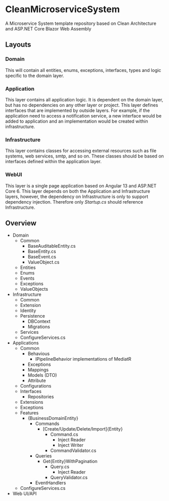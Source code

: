 # CleanMicroserviceSystem

A Microservice System template repository based on Clean Architecture and ASP.NET Core Blazor Web Assembly

## Layouts

### Domain

This will contain all entities, enums, exceptions, interfaces, types and logic specific to the domain layer.

### Application

This layer contains all application logic. It is dependent on the domain layer, but has no dependencies on any other layer or project. This layer defines interfaces that are implemented by outside layers. For example, if the application need to access a notification service, a new interface would be added to application and an implementation would be created within infrastructure.

### Infrastructure

This layer contains classes for accessing external resources such as file systems, web services, smtp, and so on. These classes should be based on interfaces defined within the application layer.

### WebUI

This layer is a single page application based on Angular 13 and ASP.NET Core 6. This layer depends on both the Application and Infrastructure layers, however, the dependency on Infrastructure is only to support dependency injection. Therefore only *Startup.cs* should reference Infrastructure.

## Overview

- Domain
  - Common
    - BaseAuditableEntity.cs
    - BaseEntity.cs
    - BaseEvent.cs
    - ValueObject.cs
  - Entities
  - Enums
  - Events
  - Exceptions
  - ValueObjects
- Infrastructure
  - Common
  - Extension
  - Identity
  - Persistence
    - DBContext
    - Migrations
  - Services
  - ConfigureServices.cs
- Applications
  - Common
    - Behavious
      - IPipelineBehavior implementations of MediatR
    - Exceptions
    - Mappings
    - Models (DTO)
    - Attribute
  - Configurations
  - Interfaces
    - Repositories
  - Extensions
  - Exceptions
  - Features
    - {BusinessDomainEntity}
      - Commands
        - [Create/Update/Delete/Import]{Entity}
          - Command.cs
            - Inject Reader
            - Inject Writer
          - CommandValidator.cs
      - Queries
        - Get{Entity}WithPagination
          - Query.cs
            - Inject Reader
          - QueryValidator.cs
      - EventHandlers
  - ConfigureServices.cs
- Web UI/API
